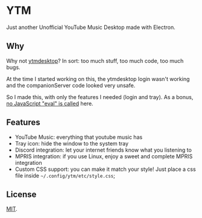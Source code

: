 # YTM

Just another Unofficial YouTube Music Desktop made with Electron.

## Why

Why not [ytmdesktop](https://github.com/ytmdesktop/ytmdesktop)? 
In sort: too much stuff, too much code, too much bugs.

At the time I started working on this, the ytmdesktop login wasn't working and the companionServer code looked
very unsafe.

So I made this, with only the features I needed (login and tray). As a bonus,
[no JavaScript "eval" is called](https://github.com/ytmdesktop/ytmdesktop/blob/7039e8d50e01e0133df15de7d6595f0971755a55/src/providers/infoPlayerProvider.js#L443) here.

## Features

- YouTube Music: everything that youtube music has
- Tray icon: hide the window to the system tray
- Discord integration: let your internet friends know what you listening to
- MPRIS integration: if you use Linux, enjoy a sweet and complete MPRIS integration
- Custom CSS support: you can make it match your style! Just place a css file inside `~/.config/ytm/etc/style.css`; 

## License

[MIT](./LICENSE).
